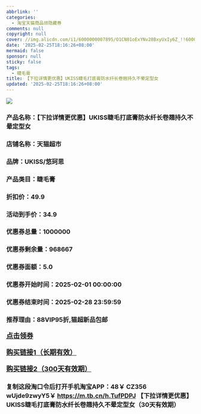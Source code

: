 ```yaml
---
abbrlink: ''
categories:
  - 淘宝天猫商品领隐藏券
comments: null
copyright: null
cover: //img.alicdn.com/i1/6000000007895/O1CN01oExYNv28BxyUxIy6Z_!!6000000007895-0-sm.jpg
date: '2025-02-25T18:16:26+08:00'
mermaid: false
sponsor: null
sticky: false
tags:
  - 睫毛膏
title: 【下拉详情更优惠】UKISS睫毛打底膏防水纤长卷翘持久不晕定型女
updated: '2025-02-25T18:16:26+08:00'
--- 
```


![](//img.alicdn.com/i1/6000000007895/O1CN01oExYNv28BxyUxIy6Z_!!6000000007895-0-sm.jpg)

### 产品名称：【下拉详情更优惠】UKISS睫毛打底膏防水纤长卷翘持久不晕定型女
### 店铺名称：天猫超市
### 品牌：UKISS/悠珂思
### 产品类目：睫毛膏
### 折扣价：49.9
### 活动到手价：34.9
### 优惠券总量：1000000
### 优惠券剩余量：968667
### 优惠券面额：5.0
### 优惠券开始时间：2025-02-01 00:00:00	
### 优惠券结束时间：2025-02-28 23:59:59	
### 推荐理由：88VIP95折,猫超新品包邮

<p style="font-size: 18px; font-weight: bold;">
  <a href="https://uland.taobao.com/coupon/edetail?e=rwbDN6LuwzylhHvvyUNXZfh8CuWt5YH5OVuOuRD5gLJMmdsrkidbOWBzzpT26idJ68PA02sHMxuxD5wTgq6FyObeqEy8LsERkGNmpbLPevYJOS6UfL4MYEjK5I7Ay9OlRSHvQe2jOLZ9pbNCYX0I%2BPP%2BWUTgK%2F%2B0I%2BtaUgbudUxA%2B536asYsLWVfKa%2BhVnNDqopidfVHwCrU6lP%2F2MN3FpjB6TX2HR3QQ5WKStDdyeTLAJho1Tgm24y1rRo98IyIzxHHRjXbSzC3GXpSbfs48pA5sTxVvr1pUirYp7TOOnDZojSKypnXdBtC5SfQ3k9Q9pILCoZ%2B%2FH9%2BOHfs5nLQGA%3D%3D&traceId=0b515d4517407227641888116d126c&union_lens=lensId%3AOPT%401740722766%4021334b05_0dee_1954b298272_9457%4001%40eyJmbG9vcklkIjo3MzM1NH0ie" target="_blank">点击领券</a>
</p>
<p style="font-size: 18px; font-weight: bold;">
  <a href="https://s.click.taobao.com/t?e=m%3D2%26s%3DnEeMLUWMI%2Fxw4vFB6t2Z2ueEDrYVVa64K7Vc7tFgwiHjf2vlNIV67uW8xal2bDKcahEP0ZrOLIr3ID%2FV1RqsF4wnCJeELi4I%2FIEn%2BS1IjHAB0ghlTd7WlZVm%2FOAUUFw71qrpxiwMoCNxc1AtbZGVSz1as9dE8xRAUY7hrUMeysSMHuv7RoNv0Q0jFsbsQ7KWba2dU40y6XYM%2FISkxZps4u8xChrw2WCDx%2FSK4Ir2bMHewSKbAgWlqpLwzHND9JaSozvQCWI2PAlyfsBFZDqhxXSFvSTZM%2B%2F4A13NwUW6D5sBIzJUNO%2BrTfyyAlCKuzOLPuUKMILxyTw%3D" target="_blank">购买链接1（长期有效）</a>
</p>
<p style="font-size: 18px; font-weight: bold;">
  <a href="https://s.click.taobao.com/Sk5ZVNs" target="_blank">购买链接2（300天有效期）</a>
</p>

### 复制这段淘口令后打开手机淘宝APP：48￥ CZ356 wUjde9zwyY5￥ https://m.tb.cn/h.TufPDPJ  【下拉详情更优惠】UKISS睫毛打底膏防水纤长卷翘持久不晕定型女（30天有效期）
